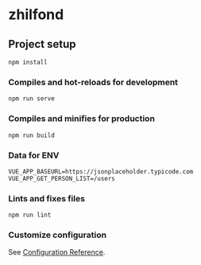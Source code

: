 # zhilfond

## Project setup
```
npm install
```

### Compiles and hot-reloads for development
```
npm run serve
```

### Compiles and minifies for production
```
npm run build
```

### Data for ENV
```
VUE_APP_BASEURL=https://jsonplaceholder.typicode.com
VUE_APP_GET_PERSON_LIST=/users
```

### Lints and fixes files
```
npm run lint
```

### Customize configuration
See [Configuration Reference](https://cli.vuejs.org/config/).
